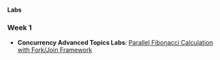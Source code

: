 #### Labs

### Week 1

- <strong>Concurrency Advanced Topics Labs</strong>: [Parallel Fibonacci Calculation with Fork/Join Framework](./forkJoin/labs)
